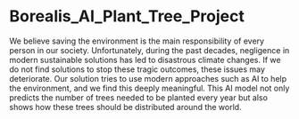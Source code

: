 # Borealis_AI_Plant_Tree_Project

We believe saving the environment is the main responsibility of every person in our society. Unfortunately, during the past decades, negligence in modern sustainable solutions has led to disastrous climate changes. If we do not find solutions to stop these tragic outcomes, these issues may deteriorate. Our solution tries to use modern approaches such as AI to help the environment, and we find this deeply meaningful. This AI model not only predicts the number of trees needed to be planted every year but also shows how these trees should be distributed around the world.
